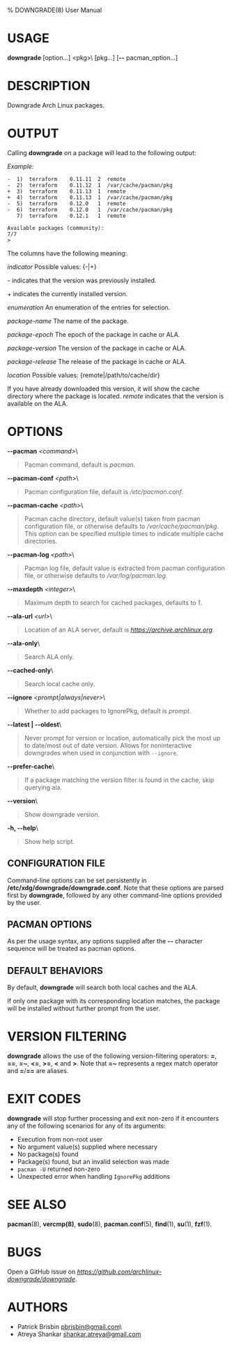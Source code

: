 % DOWNGRADE(8) User Manual

# USAGE

**downgrade** [option...] \<pkg>\ [pkg...] [**\--** pacman_option...]

# DESCRIPTION

Downgrade Arch Linux packages.

# OUTPUT

Calling **downgrade** on a package will lead to the following output:

_Example:_

    -  1)  terraform    0.11.11  2  remote
    -  2)  terraform    0.11.12  1  /var/cache/pacman/pkg
    +  3)  terraform    0.11.13  1  remote
    +  4)  terraform    0.11.13  1  /var/cache/pacman/pkg
    -  5)  terraform    0.12.0   1  remote
    -  6)  terraform    0.12.0   1  /var/cache/pacman/pkg
       7)  terraform    0.12.1   1  remote

    Available packages (community):
    7/7
    >

The columns have the following meaning:

_indicator_ Possible values: {-|+}

\- indicates that the version was previously installed.

\+ indicates the currently installed version.

_enumeration_ An enumeration of the entries for selection.

_package-name_ The name of the package.

_package-epoch_ The epoch of the package in cache or ALA.

_package-version_ The version of the package in cache or ALA.

_package-release_ The release of the package in cache or ALA.

_location_ Possible values: {remote|/path/to/cache/dir}

If you have already downloaded this version, it will show the cache directory
where the package is located. _remote_ indicates that the version is available
on the ALA.

# OPTIONS

**\--pacman** _\<command\>_\

> Pacman command, default is _pacman_.

**\--pacman-conf** _\<path\>_\

> Pacman configuration file, default is _/etc/pacman.conf_.

**\--pacman-cache** _\<path\>_\

> Pacman cache directory, default value(s) taken from pacman configuration file,
> or otherwise defaults to _/var/cache/pacman/pkg_. This option can be specified
> multiple times to indicate multiple cache directories.

**\--pacman-log** _\<path\>_\

> Pacman log file, default value is extracted from pacman configuration file, or
> otherwise defaults to _/var/log/pacman.log_.

**\--maxdepth** _\<integer\>_\

> Maximum depth to search for cached packages, defaults to _1_.

**\--ala-url** _\<url\>_\

> Location of an ALA server, default is *https://archive.archlinux.org*.

**\--ala-only**\

> Search ALA only.

**\--cached-only**\

> Search local cache only.

**\--ignore** _\<prompt|always|never\>_\

> Whether to add packages to IgnorePkg, default is _prompt_.

**\--latest | \--oldest**\

> Never prompt for version or location, automatically pick the most up to
> date/most out of date version. Allows for noninteractive downgrades when
> used in conjunction with `--ignore`.

**\--prefer-cache**\

> If a package matching the version filter is found in the cache, skip querying
> ala.

**\--version**\

> Show downgrade version.

**\-h, \--help**\

> Show help script.

## CONFIGURATION FILE

Command-line options can be set persistently in
**/etc/xdg/downgrade/downgrade.conf**. Note that these options are parsed first
by **downgrade**, followed by any other command-line options provided by the
user.

## PACMAN OPTIONS

As per the usage syntax, any options supplied after the **\--** character
sequence will be treated as pacman options.

## DEFAULT BEHAVIORS

By default, **downgrade** will search both local caches and the ALA.

If only one package with its corresponding location matches, the package will be
installed without further prompt from the user.

# VERSION FILTERING

**downgrade** allows the use of the following version-filtering operators:
**=**, **==**, **=~**, **<=**, **>=**, **<** and **>**. Note that **=~**
represents a regex match operator and **=**/**==** are aliases.

# EXIT CODES

**downgrade** will stop further processing and exit non-zero if it encounters
any of the following scenarios for any of its arguments:

- Execution from non-root user
- No argument value(s) supplied where necessary
- No package(s) found
- Package(s) found, but an invalid selection was made
- `pacman -U` returned non-zero
- Unexpected error when handling `IgnorePkg` additions

# SEE ALSO

**pacman**(8), **vercmp(8)**, **sudo**(8), **pacman.conf**(5), **find**(1),
**su**(1), **fzf**(1).

# BUGS

Open a GitHub issue on *https://github.com/archlinux-downgrade/downgrade*.

# AUTHORS

- Patrick Brisbin <pbrisbin@gmail.com>\
- Atreya Shankar <shankar.atreya@gmail.com>
